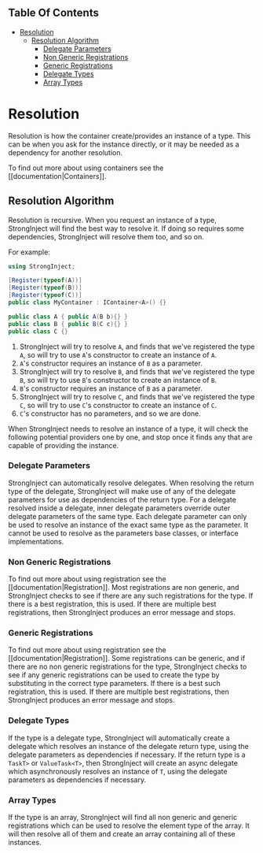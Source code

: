 <!-- START doctoc generated TOC please keep comment here to allow auto update -->
<!-- DON'T EDIT THIS SECTION, INSTEAD RE-RUN doctoc TO UPDATE -->
## Table Of Contents

- [Resolution](#resolution)
  - [Resolution Algorithm](#resolution-algorithm)
    - [Delegate Parameters](#delegate-parameters)
    - [Non Generic Registrations](#non-generic-registrations)
    - [Generic Registrations](#generic-registrations)
    - [Delegate Types](#delegate-types)
    - [Array Types](#array-types)

<!-- END doctoc generated TOC please keep comment here to allow auto update -->

# Resolution

Resolution is how the container create/provides an instance of a type. This can be when you ask for the instance directly, or it may be needed as a dependency for another resolution.

To find out more about using containers see the [[documentation|Containers]].

## Resolution Algorithm

Resolution is recursive. When you request an instance of a type, StrongInject will find the best way to resolve it. If doing so requires some dependencies, StrongInject will resolve them too, and so on.

For example:

```csharp
using StrongInject;

[Register(typeof(A))]
[Register(typeof(B))]
[Register(typeof(C))]
public class MyContainer : IContainer<A>() {}

public class A { public A(B b){} }
public class B { public B(C c){} }
public class C {}
```

1. StrongInject will try to resolve `A`, and finds that we've registered the type `A`, so will try to use `A`'s constructor to create an instance of `A`.
2. `A`'s constructor requires an instance of `B` as a parameter.
3. StrongInject will try to resolve `B`, and finds that we've registered the type `B`, so will try to use `B`'s constructor to create an instance of `B`.
4. `B`'s constructor requires an instance of `B` as a parameter.
5. StrongInject will try to resolve `C`, and finds that we've registered the type `C`, so will try to use `C`'s constructor to create an instance of `C`.
6. `C`'s constructor has no parameters, and so we are done.

When StrongInject needs to resolve an instance of a type, it will check the following potential providers one by one, and stop once it finds any that are capable of providing the instance.

### Delegate Parameters

StrongInject can automatically resolve delegates. When resolving the return type of the delegate, StrongInject will make use of any of the delegate parameters for use as dependencies of the return type.
For a delegate resolved inside a delegate, inner delegate parameters override outer delegate parameters of the same type.
Each delegate parameter can only be used to resolve an instance of the exact same type as the parameter. It cannot be used to resolve as the parameters base classes, or interface implementations.

### Non Generic Registrations

To find out more about using registration see the [[documentation|Registration]]. Most registrations are non generic, and StrongInject checks to see if there are any such registrations for the type. If there is a best registration, this is used. If there are multiple best registrations, then StrongInject produces an error message and stops.

### Generic Registrations

To find out more about using registration see the [[documentation|Registration]]. Some registrations can be generic, and if there are no non generic registrations for the type, StrongInject checks to see if any generic registrations can be used to create the type by substituting in the correct type parameters. If there is a best such registration, this is used. If there are multiple best registrations, then StrongInject produces an error message and stops.

### Delegate Types

If the type is a delegate type, StrongInject will automatically create a delegate which resolves an instance of the delegate return type, using the delegate parameters as dependencies if necessary.
If the return type is a `TaskT>` or `ValueTask<T>`, then StrongInject will create an async delegate which asynchronously resolves an instance of `T`, using the delegate parameters as dependencies if necessary.

### Array Types

If the type is an array, StrongInject will find all non generic and generic registrations which can be used to resolve the element type of the array. It will then resolve all of them and create an array containing all of these instances.

